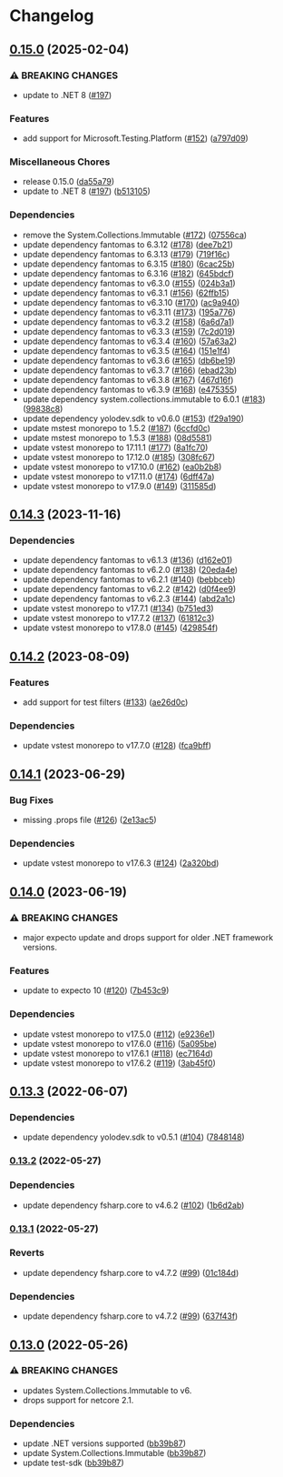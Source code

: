 # Changelog

## [0.15.0](https://github.com/YoloDev/YoloDev.Expecto.TestSdk/compare/YoloDev.Expecto.TestSdk-v0.14.3...YoloDev.Expecto.TestSdk-v0.15.0) (2025-02-04)


### ⚠ BREAKING CHANGES

* update to .NET 8 ([#197](https://github.com/YoloDev/YoloDev.Expecto.TestSdk/issues/197))

### Features

* add support for Microsoft.Testing.Platform ([#152](https://github.com/YoloDev/YoloDev.Expecto.TestSdk/issues/152)) ([a797d09](https://github.com/YoloDev/YoloDev.Expecto.TestSdk/commit/a797d09e7bda9d13821bfbb406c869f05374a883))


### Miscellaneous Chores

* release 0.15.0 ([da55a79](https://github.com/YoloDev/YoloDev.Expecto.TestSdk/commit/da55a797eccb83ec03b4bf3d04dd1874e1263772))
* update to .NET 8 ([#197](https://github.com/YoloDev/YoloDev.Expecto.TestSdk/issues/197)) ([b513105](https://github.com/YoloDev/YoloDev.Expecto.TestSdk/commit/b5131057d5e073f86f883ad7486de0f6de6d3861))


### Dependencies

* remove the System.Collections.Immutable ([#172](https://github.com/YoloDev/YoloDev.Expecto.TestSdk/issues/172)) ([07556ca](https://github.com/YoloDev/YoloDev.Expecto.TestSdk/commit/07556ca611683ea39c429cdae99a7614f6e6cfed))
* update dependency fantomas to 6.3.12 ([#178](https://github.com/YoloDev/YoloDev.Expecto.TestSdk/issues/178)) ([dee7b21](https://github.com/YoloDev/YoloDev.Expecto.TestSdk/commit/dee7b21daf9eb94ad9a066760292144dbd183eaa))
* update dependency fantomas to 6.3.13 ([#179](https://github.com/YoloDev/YoloDev.Expecto.TestSdk/issues/179)) ([719f16c](https://github.com/YoloDev/YoloDev.Expecto.TestSdk/commit/719f16c9b62abd680bb8703524e2dca0770482fe))
* update dependency fantomas to 6.3.15 ([#180](https://github.com/YoloDev/YoloDev.Expecto.TestSdk/issues/180)) ([6cac25b](https://github.com/YoloDev/YoloDev.Expecto.TestSdk/commit/6cac25b50b2d5d8f22ffc35c56c6d28b245755f0))
* update dependency fantomas to 6.3.16 ([#182](https://github.com/YoloDev/YoloDev.Expecto.TestSdk/issues/182)) ([645bdcf](https://github.com/YoloDev/YoloDev.Expecto.TestSdk/commit/645bdcf034ff91076a06ef7e862a848662343440))
* update dependency fantomas to v6.3.0 ([#155](https://github.com/YoloDev/YoloDev.Expecto.TestSdk/issues/155)) ([024b3a1](https://github.com/YoloDev/YoloDev.Expecto.TestSdk/commit/024b3a129e9a3fb7b5e1787d77fdf26cd0122d09))
* update dependency fantomas to v6.3.1 ([#156](https://github.com/YoloDev/YoloDev.Expecto.TestSdk/issues/156)) ([62ffb15](https://github.com/YoloDev/YoloDev.Expecto.TestSdk/commit/62ffb155923c68f96f1347c089aefed7b423cf6c))
* update dependency fantomas to v6.3.10 ([#170](https://github.com/YoloDev/YoloDev.Expecto.TestSdk/issues/170)) ([ac9a940](https://github.com/YoloDev/YoloDev.Expecto.TestSdk/commit/ac9a940d9a516f72ce168d00ba56e1022d3e921d))
* update dependency fantomas to v6.3.11 ([#173](https://github.com/YoloDev/YoloDev.Expecto.TestSdk/issues/173)) ([195a776](https://github.com/YoloDev/YoloDev.Expecto.TestSdk/commit/195a77616feb451f582a719c0fb6a637e68534a6))
* update dependency fantomas to v6.3.2 ([#158](https://github.com/YoloDev/YoloDev.Expecto.TestSdk/issues/158)) ([6a6d7a1](https://github.com/YoloDev/YoloDev.Expecto.TestSdk/commit/6a6d7a127b778dc94a1c61611569690f33e16de1))
* update dependency fantomas to v6.3.3 ([#159](https://github.com/YoloDev/YoloDev.Expecto.TestSdk/issues/159)) ([7c2d019](https://github.com/YoloDev/YoloDev.Expecto.TestSdk/commit/7c2d01916ec77f93867ef69b13f34ab37db960e8))
* update dependency fantomas to v6.3.4 ([#160](https://github.com/YoloDev/YoloDev.Expecto.TestSdk/issues/160)) ([57a63a2](https://github.com/YoloDev/YoloDev.Expecto.TestSdk/commit/57a63a2db6b100ab226aa42bf42491b41cce965d))
* update dependency fantomas to v6.3.5 ([#164](https://github.com/YoloDev/YoloDev.Expecto.TestSdk/issues/164)) ([151e1f4](https://github.com/YoloDev/YoloDev.Expecto.TestSdk/commit/151e1f437454fd066b6728cfcf15ad05f9fcbd62))
* update dependency fantomas to v6.3.6 ([#165](https://github.com/YoloDev/YoloDev.Expecto.TestSdk/issues/165)) ([db6be19](https://github.com/YoloDev/YoloDev.Expecto.TestSdk/commit/db6be19e994fc33e3c94c95890f862453c8b1056))
* update dependency fantomas to v6.3.7 ([#166](https://github.com/YoloDev/YoloDev.Expecto.TestSdk/issues/166)) ([ebad23b](https://github.com/YoloDev/YoloDev.Expecto.TestSdk/commit/ebad23b4381b1aa850da7b35c2bc0cdb4335fa02))
* update dependency fantomas to v6.3.8 ([#167](https://github.com/YoloDev/YoloDev.Expecto.TestSdk/issues/167)) ([467d16f](https://github.com/YoloDev/YoloDev.Expecto.TestSdk/commit/467d16f6f1d1bfe5b3e0471d382966ea34071677))
* update dependency fantomas to v6.3.9 ([#168](https://github.com/YoloDev/YoloDev.Expecto.TestSdk/issues/168)) ([e475355](https://github.com/YoloDev/YoloDev.Expecto.TestSdk/commit/e4753556e694a40213036d437b1f8e985f94d6ab))
* update dependency system.collections.immutable to 6.0.1 ([#183](https://github.com/YoloDev/YoloDev.Expecto.TestSdk/issues/183)) ([99838c8](https://github.com/YoloDev/YoloDev.Expecto.TestSdk/commit/99838c81ddb8f61187455a373bb8c1e768976be6))
* update dependency yolodev.sdk to v0.6.0 ([#153](https://github.com/YoloDev/YoloDev.Expecto.TestSdk/issues/153)) ([f29a190](https://github.com/YoloDev/YoloDev.Expecto.TestSdk/commit/f29a190f4099901ad4fc9f0ca9d04afd58ad6936))
* update mstest monorepo to 1.5.2 ([#187](https://github.com/YoloDev/YoloDev.Expecto.TestSdk/issues/187)) ([6ccfd0c](https://github.com/YoloDev/YoloDev.Expecto.TestSdk/commit/6ccfd0cc5673230735866f906ce9afae6a1fd8f0))
* update mstest monorepo to 1.5.3 ([#188](https://github.com/YoloDev/YoloDev.Expecto.TestSdk/issues/188)) ([08d5581](https://github.com/YoloDev/YoloDev.Expecto.TestSdk/commit/08d558159847944bb382f6efc7936595ae1c0f84))
* update vstest monorepo to 17.11.1 ([#177](https://github.com/YoloDev/YoloDev.Expecto.TestSdk/issues/177)) ([8a1fc70](https://github.com/YoloDev/YoloDev.Expecto.TestSdk/commit/8a1fc7077b3ed47ee8ad008ddf84733b662b142b))
* update vstest monorepo to 17.12.0 ([#185](https://github.com/YoloDev/YoloDev.Expecto.TestSdk/issues/185)) ([308fc67](https://github.com/YoloDev/YoloDev.Expecto.TestSdk/commit/308fc6741fbcf71e264533a7ab4510ba5d8ecead))
* update vstest monorepo to v17.10.0 ([#162](https://github.com/YoloDev/YoloDev.Expecto.TestSdk/issues/162)) ([ea0b2b8](https://github.com/YoloDev/YoloDev.Expecto.TestSdk/commit/ea0b2b8cf8630b79672f22a022eb2178e7b1c0cb))
* update vstest monorepo to v17.11.0 ([#174](https://github.com/YoloDev/YoloDev.Expecto.TestSdk/issues/174)) ([6dff47a](https://github.com/YoloDev/YoloDev.Expecto.TestSdk/commit/6dff47ab1d1954d786f27cd251ee75d9cfc99009))
* update vstest monorepo to v17.9.0 ([#149](https://github.com/YoloDev/YoloDev.Expecto.TestSdk/issues/149)) ([311585d](https://github.com/YoloDev/YoloDev.Expecto.TestSdk/commit/311585d16e52dc920d5669bf85c6687529252c6a))

## [0.14.3](https://github.com/YoloDev/YoloDev.Expecto.TestSdk/compare/YoloDev.Expecto.TestSdk-v0.14.2...YoloDev.Expecto.TestSdk-v0.14.3) (2023-11-16)


### Dependencies

* update dependency fantomas to v6.1.3 ([#136](https://github.com/YoloDev/YoloDev.Expecto.TestSdk/issues/136)) ([d162e01](https://github.com/YoloDev/YoloDev.Expecto.TestSdk/commit/d162e01de0ff2afba96d0fcc17bfccb1c97a09cc))
* update dependency fantomas to v6.2.0 ([#138](https://github.com/YoloDev/YoloDev.Expecto.TestSdk/issues/138)) ([20eda4e](https://github.com/YoloDev/YoloDev.Expecto.TestSdk/commit/20eda4e53e8f0c0aa79f72cdd8dd221d73a1060d))
* update dependency fantomas to v6.2.1 ([#140](https://github.com/YoloDev/YoloDev.Expecto.TestSdk/issues/140)) ([bebbceb](https://github.com/YoloDev/YoloDev.Expecto.TestSdk/commit/bebbceb85423cfad1fdf0c2e16045019ab21d84d))
* update dependency fantomas to v6.2.2 ([#142](https://github.com/YoloDev/YoloDev.Expecto.TestSdk/issues/142)) ([d0f4ee9](https://github.com/YoloDev/YoloDev.Expecto.TestSdk/commit/d0f4ee99338d32b520cbd7a518c4c1ef31bbade5))
* update dependency fantomas to v6.2.3 ([#144](https://github.com/YoloDev/YoloDev.Expecto.TestSdk/issues/144)) ([abd2a1c](https://github.com/YoloDev/YoloDev.Expecto.TestSdk/commit/abd2a1c64454160c00d31794aa451be42102b6a5))
* update vstest monorepo to v17.7.1 ([#134](https://github.com/YoloDev/YoloDev.Expecto.TestSdk/issues/134)) ([b751ed3](https://github.com/YoloDev/YoloDev.Expecto.TestSdk/commit/b751ed3fc5fe95f7e667247b7421a7e88b638170))
* update vstest monorepo to v17.7.2 ([#137](https://github.com/YoloDev/YoloDev.Expecto.TestSdk/issues/137)) ([61812c3](https://github.com/YoloDev/YoloDev.Expecto.TestSdk/commit/61812c3e4078d4a10832d3c31aa4630a95d29478))
* update vstest monorepo to v17.8.0 ([#145](https://github.com/YoloDev/YoloDev.Expecto.TestSdk/issues/145)) ([429854f](https://github.com/YoloDev/YoloDev.Expecto.TestSdk/commit/429854ff29d525659e48b87dbc839982ed05b525))

## [0.14.2](https://github.com/YoloDev/YoloDev.Expecto.TestSdk/compare/YoloDev.Expecto.TestSdk-v0.14.1...YoloDev.Expecto.TestSdk-v0.14.2) (2023-08-09)


### Features

* add support for test filters ([#133](https://github.com/YoloDev/YoloDev.Expecto.TestSdk/issues/133)) ([ae26d0c](https://github.com/YoloDev/YoloDev.Expecto.TestSdk/commit/ae26d0c07b91a88823d0438ece7dbe03e7b068c0))


### Dependencies

* update vstest monorepo to v17.7.0 ([#128](https://github.com/YoloDev/YoloDev.Expecto.TestSdk/issues/128)) ([fca9bff](https://github.com/YoloDev/YoloDev.Expecto.TestSdk/commit/fca9bff36cfe7f69a0552361f8f91b3b39287f9f))

## [0.14.1](https://github.com/YoloDev/YoloDev.Expecto.TestSdk/compare/YoloDev.Expecto.TestSdk-v0.14.0...YoloDev.Expecto.TestSdk-v0.14.1) (2023-06-29)


### Bug Fixes

* missing .props file ([#126](https://github.com/YoloDev/YoloDev.Expecto.TestSdk/issues/126)) ([2e13ac5](https://github.com/YoloDev/YoloDev.Expecto.TestSdk/commit/2e13ac5231b03964a7a7b40b81e6866de902071a))


### Dependencies

* update vstest monorepo to v17.6.3 ([#124](https://github.com/YoloDev/YoloDev.Expecto.TestSdk/issues/124)) ([2a320bd](https://github.com/YoloDev/YoloDev.Expecto.TestSdk/commit/2a320bd3a625d70b627edc2df7166deb237f1970))

## [0.14.0](https://github.com/YoloDev/YoloDev.Expecto.TestSdk/compare/YoloDev.Expecto.TestSdk-v0.13.3...YoloDev.Expecto.TestSdk-v0.14.0) (2023-06-19)


### ⚠ BREAKING CHANGES

* major expecto update and drops support for older .NET framework versions.

### Features

* update to expecto 10 ([#120](https://github.com/YoloDev/YoloDev.Expecto.TestSdk/issues/120)) ([7b453c9](https://github.com/YoloDev/YoloDev.Expecto.TestSdk/commit/7b453c9ff2270927fccf1495b64924db31441fb7))


### Dependencies

* update vstest monorepo to v17.5.0 ([#112](https://github.com/YoloDev/YoloDev.Expecto.TestSdk/issues/112)) ([e9236e1](https://github.com/YoloDev/YoloDev.Expecto.TestSdk/commit/e9236e185b5890c190bf61f86ced50a1dddb082f))
* update vstest monorepo to v17.6.0 ([#116](https://github.com/YoloDev/YoloDev.Expecto.TestSdk/issues/116)) ([5a095be](https://github.com/YoloDev/YoloDev.Expecto.TestSdk/commit/5a095beddc9f89884a77d339be2e811c692d20f7))
* update vstest monorepo to v17.6.1 ([#118](https://github.com/YoloDev/YoloDev.Expecto.TestSdk/issues/118)) ([ec7164d](https://github.com/YoloDev/YoloDev.Expecto.TestSdk/commit/ec7164dce8bb25f4579ed0b249a88375b7b435c8))
* update vstest monorepo to v17.6.2 ([#119](https://github.com/YoloDev/YoloDev.Expecto.TestSdk/issues/119)) ([3ab45f0](https://github.com/YoloDev/YoloDev.Expecto.TestSdk/commit/3ab45f0a71d8f062eb80c37777f6a88b7544702b))

## [0.13.3](https://github.com/YoloDev/YoloDev.Expecto.TestSdk/compare/YoloDev.Expecto.TestSdk-v0.13.2...YoloDev.Expecto.TestSdk-v0.13.3) (2022-06-07)


### Dependencies

* update dependency yolodev.sdk to v0.5.1 ([#104](https://github.com/YoloDev/YoloDev.Expecto.TestSdk/issues/104)) ([7848148](https://github.com/YoloDev/YoloDev.Expecto.TestSdk/commit/7848148bac04523116a6f3fec20b681443959193))

### [0.13.2](https://github.com/YoloDev/YoloDev.Expecto.TestSdk/compare/YoloDev.Expecto.TestSdk-v0.13.1...YoloDev.Expecto.TestSdk-v0.13.2) (2022-05-27)


### Dependencies

* update dependency fsharp.core to v4.6.2 ([#102](https://github.com/YoloDev/YoloDev.Expecto.TestSdk/issues/102)) ([1b6d2ab](https://github.com/YoloDev/YoloDev.Expecto.TestSdk/commit/1b6d2abb7998d86b41344cf05ea0a7ee1fb62e60))

### [0.13.1](https://github.com/YoloDev/YoloDev.Expecto.TestSdk/compare/YoloDev.Expecto.TestSdk-v0.13.0...YoloDev.Expecto.TestSdk-v0.13.1) (2022-05-27)


### Reverts

* update dependency fsharp.core to v4.7.2 ([#99](https://github.com/YoloDev/YoloDev.Expecto.TestSdk/issues/99)) ([01c184d](https://github.com/YoloDev/YoloDev.Expecto.TestSdk/commit/01c184df9d8e1eaae4a764a6d232793858f07a5b))


### Dependencies

* update dependency fsharp.core to v4.7.2 ([#99](https://github.com/YoloDev/YoloDev.Expecto.TestSdk/issues/99)) ([637f43f](https://github.com/YoloDev/YoloDev.Expecto.TestSdk/commit/637f43fb7b5589054f657800c911ba801430c9a0))

## [0.13.0](https://github.com/YoloDev/YoloDev.Expecto.TestSdk/compare/YoloDev.Expecto.TestSdk-v0.12.20...YoloDev.Expecto.TestSdk-v0.13.0) (2022-05-26)


### ⚠ BREAKING CHANGES

* updates System.Collections.Immutable to v6.
* drops support for netcore 2.1.

### Dependencies

* update .NET versions supported ([bb39b87](https://github.com/YoloDev/YoloDev.Expecto.TestSdk/commit/bb39b87a3ccd4afbee19a4bc87b8456d19781326))
* update System.Collections.Immutable ([bb39b87](https://github.com/YoloDev/YoloDev.Expecto.TestSdk/commit/bb39b87a3ccd4afbee19a4bc87b8456d19781326))
* update test-sdk ([bb39b87](https://github.com/YoloDev/YoloDev.Expecto.TestSdk/commit/bb39b87a3ccd4afbee19a4bc87b8456d19781326))
